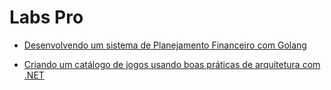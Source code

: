 # Labs Pro



- [Desenvolvendo um sistema de Planejamento Financeiro com Golang](https://github.com/SidneyMoreira/bootCampsDIO/tree/main/LabsPro/DesenvSistemPlanejFinanGolang)

- [Criando um catálogo de jogos usando boas práticas de arquitetura com .NET]()

